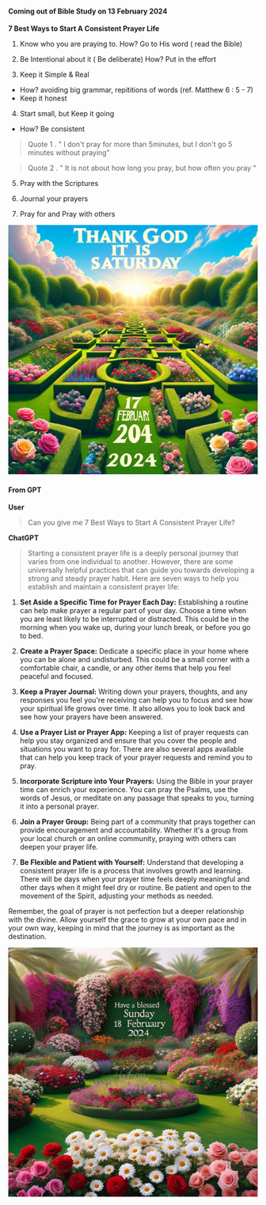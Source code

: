 
#### Coming out of Bible Study on 13 February 2024

**7 Best Ways to Start A Consistent Prayer Life**

1. Know who you are praying to.
How? Go to His word ( read the Bible)

2. Be Intentional about it ( Be deliberate)
How? Put in the effort 

3. Keep it Simple & Real
- How? avoiding big grammar, repititions of words (ref. Matthew 6 : 5 - 7)
- Keep it honest

4. Start small, but Keep it going 
- How? Be consistent

 > Quote 1 . " I don't pray for more than 5minutes, but I don't go 5 minutes without praying"

 > Quote 2 . " It is not about how long you pray, but how often you pray " 

5. Pray with the Scriptures

6. Journal your prayers

7. Pray for and Pray with others

![](./THANK-GOD-ITS-SATURDAY.webp)

#### From GPT


**User**
> Can you give me 7 Best Ways to Start A Consistent Prayer Life?

**ChatGPT**
> Starting a consistent prayer life is a deeply personal journey that varies from one individual to another. However, there are some universally helpful practices that can guide you towards developing a strong and steady prayer habit. Here are seven ways to help you establish and maintain a consistent prayer life:

1. **Set Aside a Specific Time for Prayer Each Day:** Establishing a routine can help make prayer a regular part of your day. Choose a time when you are least likely to be interrupted or distracted. This could be in the morning when you wake up, during your lunch break, or before you go to bed.

2. **Create a Prayer Space:** Dedicate a specific place in your home where you can be alone and undisturbed. This could be a small corner with a comfortable chair, a candle, or any other items that help you feel peaceful and focused.

3. **Keep a Prayer Journal:** Writing down your prayers, thoughts, and any responses you feel you're receiving can help you to focus and see how your spiritual life grows over time. It also allows you to look back and see how your prayers have been answered.

4. **Use a Prayer List or Prayer App:** Keeping a list of prayer requests can help you stay organized and ensure that you cover the people and situations you want to pray for. There are also several apps available that can help you keep track of your prayer requests and remind you to pray.

5. **Incorporate Scripture into Your Prayers:** Using the Bible in your prayer time can enrich your experience. You can pray the Psalms, use the words of Jesus, or meditate on any passage that speaks to you, turning it into a personal prayer.

6. **Join a Prayer Group:** Being part of a community that prays together can provide encouragement and accountability. Whether it's a group from your local church or an online community, praying with others can deepen your prayer life.

7. **Be Flexible and Patient with Yourself:** Understand that developing a consistent prayer life is a process that involves growth and learning. There will be days when your prayer time feels deeply meaningful and other days when it might feel dry or routine. Be patient and open to the movement of the Spirit, adjusting your methods as needed.

Remember, the goal of prayer is not perfection but a deeper relationship with the divine. Allow yourself the grace to grow at your own pace and in your own way, keeping in mind that the journey is as important as the destination.

![](./have-a-blessed-sunday.webp)

